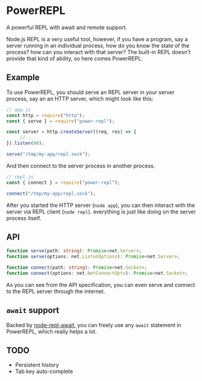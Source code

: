 # PowerREPL

A powerful REPL with await and remote support.

Node.js REPL is a very useful tool, however, if you have a program, say a server
running in an individual process, how do you know the state of the process? how
can you interact with that server? The built-in REPL doesn't provide that kind
of ability, so here comes PowerREPL.

## Example

To use PowerREPL, you should serve an REPL server in your server process, say an
an HTTP server, which might look like this:

```javascript
// app.js
const http = require("http");
const { serve } = require("power-repl");

const server = http.createServer((req, res) => {
     // ...
}).listen(80);

serve("/tmp/my-app/repl.sock");
```

And then connect to the server process in another process.

```javascript
// repl.js
const { connect } = require("power-repl");

connect("/tmp/my-app/repl.sock");
```

After you started the HTTP server (`node app`), you can then interact with the
server via REPL client (`node repl`). everything is just like doing on the
server process itself.

## API

```typescript
function serve(path: string): Promise<net.Server>;
function serve(options: net.ListenOptions): Promise<net.Server>;

function connect(path: string): Promise<net.Socket>;
function connect(options: net.NetConnectOpts): Promise<net.Socket>;
```

As you can see from the API specification, you can even serve and connect to the
REPL server through the internet.

## `await` support

Backed by [node-repl-await](https://npmjs.com/package/node-repl-await), you can
freely use any `await` statement in PowerREPL, which really helps a lot.

## TODO

- Persistent history
- Tab key auto-complete